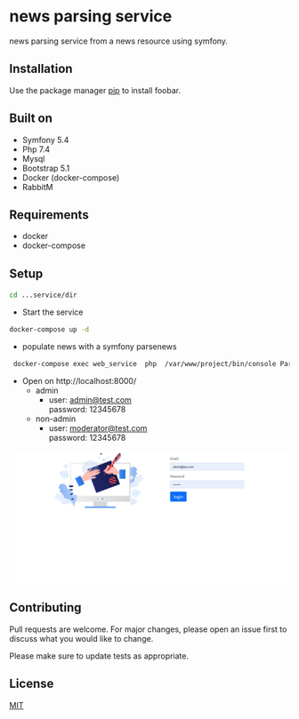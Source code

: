 # news parsing service

news parsing service from a news resource using symfony.

## Installation

Use the package manager [pip](https://pip.pypa.io/en/stable/) to install foobar.

## Built on

- Symfony 5.4
- Php 7.4
- Mysql
- Bootstrap 5.1
- Docker (docker-compose)
- RabbitM

## Requirements

- docker
- docker-compose

## Setup

```bash
cd ...service/dir
```

- Start the service

```bash
docker-compose up -d
```

- populate news with a symfony parsenews

```bash
 docker-compose exec web_service  php  /var/www/project/bin/console Parsenews
```

- Open on http://localhost:8000/
  - admin
    - user: admin@test.com  
      password: 12345678
  - non-admin
    - user: moderator@test.com  
      password: 12345678

![Alt text](/docs/landing.png?raw=true "News Landing Page")

## Contributing

Pull requests are welcome. For major changes, please open an issue first
to discuss what you would like to change.

Please make sure to update tests as appropriate.

## License

[MIT](https://choosealicense.com/licenses/mit/)
